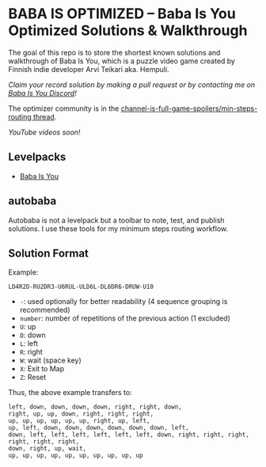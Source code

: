﻿BABA IS OPTIMIZED – Baba Is You Optimized Solutions & Walkthrough
=================================================================

The goal of this repo is to store the shortest known solutions and walkthrough of Baba Is You, which is a puzzle video game created by Finnish indie developer Arvi Teikari aka. Hempuli.

*Claim your record solution by making a pull request or by contacting me on [Baba Is You Discord](https://discord.com/invite/GGbUUse)!*

The optimizer community is in the [channel-is-full-game-spoilers/min-steps-routing thread](https://discord.com/channels/556333985882439680/878875784041865236).

*YouTube videos soon!*

Levelpacks
----------

* [Baba Is You](BABA%20IS%20YOU)


autobaba
--------

Autobaba is not a levelpack but a toolbar to note, test, and publish solutions.
I use these tools for my minimum steps routing workflow.


Solution Format
-------------------------

Example:

```
LD4R2D-RU2DR3-U6RUL-ULD6L-DL6DR6-DRUW-U10
```

* `-`: used optionally for better readability (4 sequence grouping is recommended)
* `number`: number of repetitions of the previous action (1 excluded)
* `U`: up
* `D`: down
* `L`: left
* `R`: right
* `W`: wait (space key)
* `X`: Exit to Map
* `Z`: Reset

Thus, the above example transfers to:

```
left, down, down, down, down, right, right, down,
right, up, up, down, right, right, right,
up, up, up, up, up, up, right, up, left,
up, left, down, down, down, down, down, down, left,
down, left, left, left, left, left, left, down, right, right, right, right, right, right,
down, right, up, wait,
up, up, up, up, up, up, up, up, up, up
```
